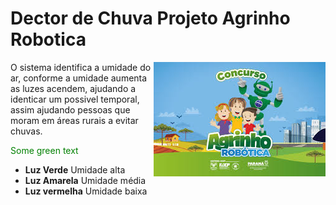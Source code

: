 # Dector de Chuva Projeto Agrinho Robotica

<img src="images.jpg" align="right"
     alt="Logo Agrinho" >

O sistema identifica a umidade do ar, conforme a umidade aumenta as luzes acendem, ajudando a identicar um possivel temporal, assim ajudando pessoas que moram em áreas rurais a evitar chuvas.

<font color="green"> Some green text </font>
* **Luz Verde** Umidade alta
* **Luz Amarela** Umidade média
* **Luz vermelha** Umidade baixa
